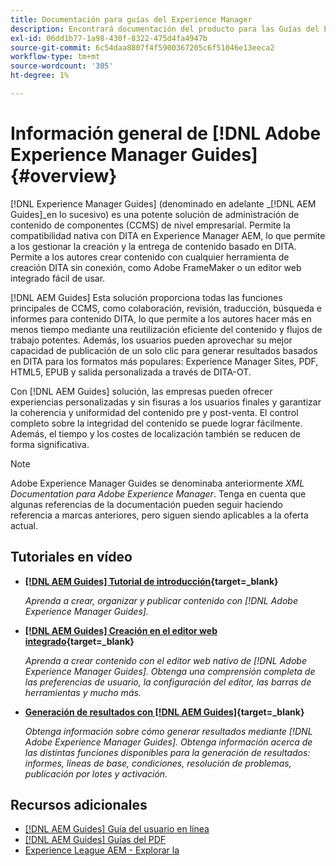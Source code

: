 ```yaml
---
title: Documentación para guías del Experience Manager
description: Encontrará documentación del producto para las Guías del Experience Manager (anteriormente XML Documentation para Adobe Experience Manager). Obtenga información acerca de la compatibilidad nativa con DITA y la creación estructurada en Experience Manager.
exl-id: 06dd1b77-1a98-430f-8322-475d4fa4947b
source-git-commit: 6c54daa8807f4f5900367205c6f51046e13eeca2
workflow-type: tm+mt
source-wordcount: '305'
ht-degree: 1%

---
```


# Información general de [!DNL Adobe Experience Manager Guides] {#overview}

[!DNL Experience Manager Guides] (denominado en adelante _[!DNL AEM Guides]_en lo sucesivo) es una potente solución de administración de contenido de componentes (CCMS) de nivel empresarial. Permite la compatibilidad nativa con DITA en Experience Manager AEM, lo que permite a los gestionar la creación y la entrega de contenido basado en DITA. Permite a los autores crear contenido con cualquier herramienta de creación DITA sin conexión, como Adobe FrameMaker o un editor web integrado fácil de usar.

[!DNL AEM Guides] Esta solución proporciona todas las funciones principales de CCMS, como colaboración, revisión, traducción, búsqueda e informes para contenido DITA, lo que permite a los autores hacer más en menos tiempo mediante una reutilización eficiente del contenido y flujos de trabajo potentes. Además, los usuarios pueden aprovechar su mejor capacidad de publicación de un solo clic para generar resultados basados en DITA para los formatos más populares: Experience Manager Sites, PDF, HTML5, EPUB y salida personalizada a través de DITA-OT.

Con [!DNL AEM Guides] solución, las empresas pueden ofrecer experiencias personalizadas y sin fisuras a los usuarios finales y garantizar la coherencia y uniformidad del contenido pre y post-venta. El control completo sobre la integridad del contenido se puede lograr fácilmente. Además, el tiempo y los costes de localización también se reducen de forma significativa.

>[!NOTE]
> 
> Adobe Experience Manager Guides se denominaba anteriormente _XML Documentation para Adobe Experience Manager_. Tenga en cuenta que algunas referencias de la documentación pueden seguir haciendo referencia a marcas anteriores, pero siguen siendo aplicables a la oferta actual.

## Tutoriales en vídeo

* **[[!DNL AEM Guides] Tutorial de introducción](https://experienceleague.adobe.com/docs/experience-manager-guides-learn/videos/getting-started/overview.html){target=_blank}**

  _Aprenda a crear, organizar y publicar contenido con [!DNL Adobe Experience Manager Guides]._

* **[[!DNL AEM Guides] Creación en el editor web integrado](https://experienceleague.adobe.com/docs/experience-manager-guides-learn/videos/advanced-user-guide/overview.html){target=_blank}**

  _Aprenda a crear contenido con el editor web nativo de  [!DNL Adobe Experience Manager Guides]. Obtenga una comprensión completa de las preferencias de usuario, la configuración del editor, las barras de herramientas y mucho más._

* **[Generación de resultados con [!DNL AEM Guides]](https://experienceleague.adobe.com/docs/experience-manager-guides-learn/videos/output-generation/overview.html){target=_blank}**

  _Obtenga información sobre cómo generar resultados mediante [!DNL Adobe Experience Manager Guides]. Obtenga información acerca de las distintas funciones disponibles para la generación de resultados: informes, líneas de base, condiciones, resolución de problemas, publicación por lotes y activación._


<!--

Dummy links cause validation to fail

## Staff Picks

<table>
<tr>
  <td>
    <a href="#">
      <img alt="400 x 225px" src="myimage.png" />
    </a>
    <div>
      <a href="#">
    <strong>Enablement Content 1</strong>
    </a>
    </div>
    <p>
    <em>A brief description of enablement content.</em>
    <p>
  </td>
   <td>
    <a href="#">
      <img alt="400 x 225px" src="myimage.png" />
    </a>
    <div>
      <a href="#">
    <strong>Enablement Content 1</strong>
    </a>
    </div>
    <p>
    <em>A brief description of enablement content.</em>
    <p>
  </td>
  <td>
    <a href="#">
      <img alt="400 x 225px" src="myimage.png" />
    </a>
    <div>
      <a href="#">
    <strong>Enablement Content 1</strong>
    </a>
    </div>
    <p>
    <em>A brief description of enablement content.</em>
    <p>
  </td>
</tr>
</table>

-->


## Recursos adicionales

* [[!DNL AEM Guides] Guía del usuario en línea](https://help.adobe.com/en_US/xml-documentation-for-adobe-experience-manager/index.html)
* [[!DNL AEM Guides] Guías del PDF](https://helpx.adobe.com/support/xml-documentation-for-experience-manager.html)
* [Experience League AEM - Explorar la](https://experienceleague.adobe.com/?lang=es#recommended/solutions/experience-manager)
